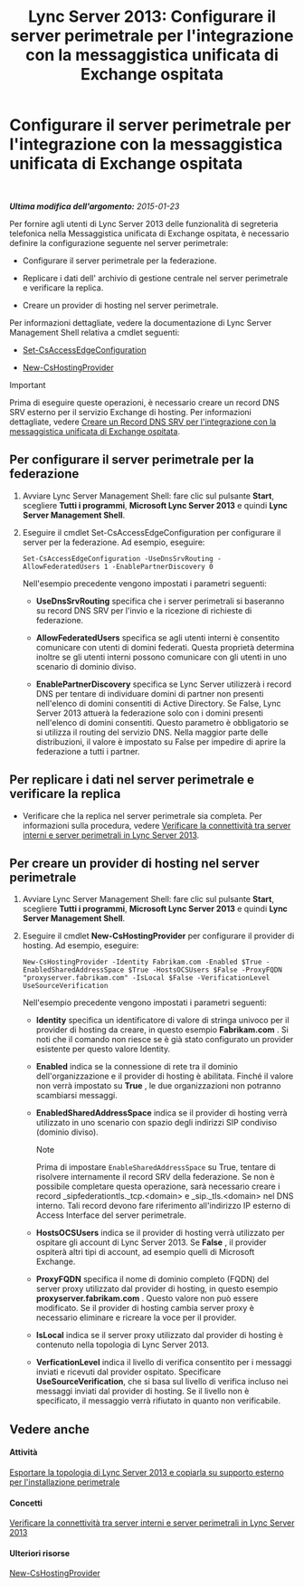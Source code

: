 ﻿---
title: "Lync Server 2013: Configurare il server perimetrale per l'integrazione con la messaggistica unificata di Exchange ospitata"
TOCTitle: Configurare il server perimetrale per l'integrazione con la messaggistica unificata di Exchange ospitata
ms:assetid: ede3f2f9-f412-418e-a705-8d8ec98176c5
ms:mtpsurl: https://technet.microsoft.com/it-it/library/Gg399075(v=OCS.15)
ms:contentKeyID: 49302378
ms.date: 08/24/2015
mtps_version: v=OCS.15
ms.translationtype: HT
---

# Configurare il server perimetrale per l'integrazione con la messaggistica unificata di Exchange ospitata

 

_**Ultima modifica dell'argomento:** 2015-01-23_

Per fornire agli utenti di Lync Server 2013 delle funzionalità di segreteria telefonica nella Messaggistica unificata di Exchange ospitata, è necessario definire la configurazione seguente nel server perimetrale:

  - Configurare il server perimetrale per la federazione.

  - Replicare i dati dell' archivio di gestione centrale nel server perimetrale e verificare la replica.

  - Creare un provider di hosting nel server perimetrale.

Per informazioni dettagliate, vedere la documentazione di Lync Server Management Shell relativa a cmdlet seguenti:

  - [Set-CsAccessEdgeConfiguration](https://docs.microsoft.com/en-us/powershell/module/skype/Set-CsAccessEdgeConfiguration)

  - [New-CsHostingProvider](https://docs.microsoft.com/en-us/powershell/module/skype/New-CsHostingProvider)

> [!important]  
> Prima di eseguire queste operazioni, è necessario creare un record DNS SRV esterno per il servizio Exchange di hosting. Per informazioni dettagliate, vedere <a href="lync-server-2013-create-a-dns-srv-record-for-integration-with-hosted-exchange-um.md">Creare un Record DNS SRV per l'integrazione con la messaggistica unificata di Exchange ospitata</a>.

## Per configurare il server perimetrale per la federazione

1.  Avviare Lync Server Management Shell: fare clic sul pulsante **Start**, scegliere **Tutti i programmi**, **Microsoft Lync Server 2013** e quindi **Lync Server Management Shell**.

2.  Eseguire il cmdlet Set-CsAccessEdgeConfiguration per configurare il server per la federazione. Ad esempio, eseguire:
    
        Set-CsAccessEdgeConfiguration -UseDnsSrvRouting -AllowFederatedUsers 1 -EnablePartnerDiscovery 0
    
    Nell'esempio precedente vengono impostati i parametri seguenti:
    
      - **UseDnsSrvRouting** specifica che i server perimetrali si baseranno su record DNS SRV per l'invio e la ricezione di richieste di federazione.
    
      - **AllowFederatedUsers** specifica se agli utenti interni è consentito comunicare con utenti di domini federati. Questa proprietà determina inoltre se gli utenti interni possono comunicare con gli utenti in uno scenario di dominio diviso.
    
      - **EnablePartnerDiscovery** specifica se Lync Server utilizzerà i record DNS per tentare di individuare domini di partner non presenti nell'elenco di domini consentiti di Active Directory. Se False, Lync Server 2013 attuerà la federazione solo con i domini presenti nell'elenco di domini consentiti. Questo parametro è obbligatorio se si utilizza il routing del servizio DNS. Nella maggior parte delle distribuzioni, il valore è impostato su False per impedire di aprire la federazione a tutti i partner.

## Per replicare i dati nel server perimetrale e verificare la replica

  - Verificare che la replica nel server perimetrale sia completa. Per informazioni sulla procedura, vedere [Verificare la connettività tra server interni e server perimetrali in Lync Server 2013](lync-server-2013-verify-connectivity-between-internal-servers-and-edge-servers.md).

## Per creare un provider di hosting nel server perimetrale

1.  Avviare Lync Server Management Shell: fare clic sul pulsante **Start**, scegliere **Tutti i programmi**, **Microsoft Lync Server 2013** e quindi **Lync Server Management Shell**.

2.  Eseguire il cmdlet **New-CsHostingProvider** per configurare il provider di hosting. Ad esempio, eseguire:
    
        New-CsHostingProvider -Identity Fabrikam.com -Enabled $True -EnabledSharedAddressSpace $True -HostsOCSUsers $False -ProxyFQDN "proxyserver.fabrikam.com" -IsLocal $False -VerificationLevel UseSourceVerification
    
    Nell'esempio precedente vengono impostati i parametri seguenti:
    
      - **Identity** specifica un identificatore di valore di stringa univoco per il provider di hosting da creare, in questo esempio **Fabrikam.com** . Si noti che il comando non riesce se è già stato configurato un provider esistente per questo valore Identity.
    
      - **Enabled** indica se la connessione di rete tra il dominio dell'organizzazione e il provider di hosting è abilitata. Finché il valore non verrà impostato su **True** , le due organizzazioni non potranno scambiarsi messaggi.
    
      - **EnabledSharedAddressSpace** indica se il provider di hosting verrà utilizzato in uno scenario con spazio degli indirizzi SIP condiviso (dominio diviso).
        

        > [!NOTE]
        > Prima di impostare <CODE>EnableSharedAddressSpace</CODE> su True, tentare di risolvere internamente il record SRV della federazione. Se non è possibile completare questa operazione, sarà necessario creare i record _sipfederationtls._tcp.&lt;domain&gt; e _sip._tls.&lt;domain&gt; nel DNS interno. Tali record devono fare riferimento all'indirizzo IP esterno di Access Interface del server perimetrale.

    
      - **HostsOCSUsers** indica se il provider di hosting verrà utilizzato per ospitare gli account di Lync Server 2013. Se **False** , il provider ospiterà altri tipi di account, ad esempio quelli di Microsoft Exchange.
    
      - **ProxyFQDN** specifica il nome di dominio completo (FQDN) del server proxy utilizzato dal provider di hosting, in questo esempio **proxyserver.fabrikam.com** . Questo valore non può essere modificato. Se il provider di hosting cambia server proxy è necessario eliminare e ricreare la voce per il provider.
    
      - **IsLocal** indica se il server proxy utilizzato dal provider di hosting è contenuto nella topologia di Lync Server 2013.
    
      - **VerficationLevel** indica il livello di verifica consentito per i messaggi inviati e ricevuti dal provider ospitato. Specificare **UseSourceVerification**, che si basa sul livello di verifica incluso nei messaggi inviati dal provider di hosting. Se il livello non è specificato, il messaggio verrà rifiutato in quanto non verificabile.

## Vedere anche

#### Attività

[Esportare la topologia di Lync Server 2013 e copiarla su supporto esterno per l'installazione perimetrale](lync-server-2013-export-your-topology-and-copy-it-to-external-media-for-edge-installation.md)  

#### Concetti

[Verificare la connettività tra server interni e server perimetrali in Lync Server 2013](lync-server-2013-verify-connectivity-between-internal-servers-and-edge-servers.md)  

#### Ulteriori risorse

[New-CsHostingProvider](https://docs.microsoft.com/en-us/powershell/module/skype/New-CsHostingProvider)

